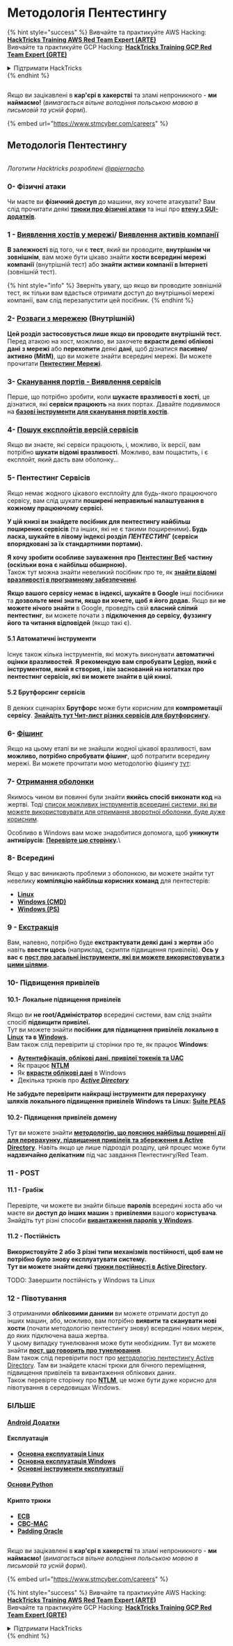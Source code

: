 # Методологія Пентестингу

{% hint style="success" %}
Вивчайте та практикуйте AWS Hacking:<img src="../.gitbook/assets/arte.png" alt="" data-size="line">[**HackTricks Training AWS Red Team Expert (ARTE)**](https://training.hacktricks.xyz/courses/arte)<img src="../.gitbook/assets/arte.png" alt="" data-size="line">\
Вивчайте та практикуйте GCP Hacking: <img src="../.gitbook/assets/grte.png" alt="" data-size="line">[**HackTricks Training GCP Red Team Expert (GRTE)**<img src="../.gitbook/assets/grte.png" alt="" data-size="line">](https://training.hacktricks.xyz/courses/grte)

<details>

<summary>Підтримати HackTricks</summary>

* Перевірте [**плани підписки**](https://github.com/sponsors/carlospolop)!
* **Приєднуйтесь до** 💬 [**групи Discord**](https://discord.gg/hRep4RUj7f) або [**групи Telegram**](https://t.me/peass) або **слідкуйте** за нами в **Twitter** 🐦 [**@hacktricks\_live**](https://twitter.com/hacktricks\_live)**.**
* **Діліться хакерськими трюками, надсилаючи PR до** [**HackTricks**](https://github.com/carlospolop/hacktricks) та [**HackTricks Cloud**](https://github.com/carlospolop/hacktricks-cloud) репозиторіїв на GitHub.

</details>
{% endhint %}

<figure><img src="../.gitbook/assets/image (1) (1) (1) (1) (1) (1) (1) (1) (1) (1) (1) (1).png" alt=""><figcaption></figcaption></figure>

Якщо ви зацікавлені в **кар'єрі в хакерстві** та зламі непроникного - **ми наймаємо!** (_вимагається вільне володіння польською мовою в письмовій та усній формі_).

{% embed url="https://www.stmcyber.com/careers" %}

## Методологія Пентестингу

<figure><img src="../.gitbook/assets/HACKTRICKS-logo.svg" alt=""><figcaption></figcaption></figure>

_Логотипи Hacktricks розроблені_ [_@ppiernacho_](https://www.instagram.com/ppieranacho/)_._

### 0- Фізичні атаки

Чи маєте ви **фізичний доступ** до машини, яку хочете атакувати? Вам слід прочитати деякі [**трюки про фізичні атаки**](../hardware-physical-access/physical-attacks.md) та інші про [**втечу з GUI-додатків**](../hardware-physical-access/escaping-from-gui-applications.md).

### 1 - [Виявлення хостів у мережі](pentesting-network/#discovering-hosts)/ [Виявлення активів компанії](external-recon-methodology/)

**В залежності** від того, чи є **тест**, який ви проводите, **внутрішнім чи зовнішнім**, вам може бути цікаво знайти **хости всередині мережі компанії** (внутрішній тест) або **знайти активи компанії в Інтернеті** (зовнішній тест).

{% hint style="info" %}
Зверніть увагу, що якщо ви проводите зовнішній тест, як тільки вам вдасться отримати доступ до внутрішньої мережі компанії, вам слід перезапустити цей посібник.
{% endhint %}

### **2-** [**Розваги з мережею**](pentesting-network/) **(Внутрішній)**

**Цей розділ застосовується лише якщо ви проводите внутрішній тест.**\
Перед атакою на хост, можливо, ви захочете **вкрасти деякі облікові дані** **з мережі** або **перехопити** деякі **дані**, щоб дізнатися **пасивно/активно (MitM)**, що ви можете знайти всередині мережі. Ви можете прочитати [**Пентестинг Мережі**](pentesting-network/#sniffing).

### 3- [Сканування портів - Виявлення сервісів](pentesting-network/#scanning-hosts)

Перше, що потрібно зробити, коли **шукаєте вразливості в хості**, це дізнатися, які **сервіси працюють** на яких портах. Давайте подивимося на [**базові інструменти для сканування портів хостів**](pentesting-network/#scanning-hosts).

### **4-** [**Пошук експлойтів версій сервісів**](search-exploits.md)

Якщо ви знаєте, які сервіси працюють, і, можливо, їх версії, вам потрібно **шукати відомі вразливості**. Можливо, вам пощастить, і є експлойт, який дасть вам оболонку...

### **5-** Пентестинг Сервісів

Якщо немає жодного цікавого експлойту для будь-якого працюючого сервісу, вам слід шукати **поширені неправильні налаштування в кожному працюючому сервісі.**

**У цій книзі ви знайдете посібник для пентестингу найбільш поширених сервісів** (та інших, які не є такими поширеними)**. Будь ласка, шукайте в лівому індексі розділ** _**ПЕНТЕСТИНГ**_ **(сервіси впорядковані за їх стандартними портами).**

**Я хочу зробити особливе зауваження про** [**Пентестинг Веб**](../network-services-pentesting/pentesting-web/) **частину (оскільки вона є найбільш обширною).**\
Також тут можна знайти невеликий посібник про те, як [**знайти відомі вразливості в програмному забезпеченні**](search-exploits.md).

**Якщо вашого сервісу немає в індексі, шукайте в Google** інші посібники та **дозвольте мені знати, якщо ви хочете, щоб я його додав.** Якщо ви **не можете нічого знайти** в Google, проведіть свій **власний сліпий пентестинг**, ви можете почати з **підключення до сервісу, фуззингу його та читання відповідей** (якщо такі є).

#### 5.1 Автоматичні інструменти

Існує також кілька інструментів, які можуть виконувати **автоматичні оцінки вразливостей**. **Я рекомендую вам спробувати** [**Legion**](https://github.com/carlospolop/legion)**, який є інструментом, який я створив, і він заснований на нотатках про пентестинг сервісів, які ви можете знайти в цій книзі.**

#### **5.2 Брутфорсинг сервісів**

В деяких сценаріях **Брутфорс** може бути корисним для **компрометації** **сервісу**. [**Знайдіть тут Чит-лист різних сервісів для брутфорсингу**](brute-force.md)**.**

### 6- [Фішинг](phishing-methodology/)

Якщо на цьому етапі ви не знайшли жодної цікавої вразливості, вам **можливо, потрібно спробувати фішинг**, щоб потрапити всередину мережі. Ви можете прочитати мою методологію фішингу [тут](phishing-methodology/):

### **7-** [**Отримання оболонки**](reverse-shells/)

Якимось чином ви повинні були знайти **якийсь спосіб виконати код** на жертві. Тоді [список можливих інструментів всередині системи, які ви можете використовувати для отримання зворотної оболонки, буде дуже корисним](reverse-shells/).

Особливо в Windows вам може знадобитися допомога, щоб **уникнути антивірусів**: [**Перевірте цю сторінку**](../windows-hardening/av-bypass.md)**.**\\

### 8- Всередині

Якщо у вас виникають проблеми з оболонкою, ви можете знайти тут невелику **компіляцію найбільш корисних команд** для пентестерів:

* [**Linux**](../linux-hardening/useful-linux-commands.md)
* [**Windows (CMD)**](../windows-hardening/basic-cmd-for-pentesters.md)
* [**Windows (PS)**](../windows-hardening/basic-powershell-for-pentesters/)

### **9 -** [**Екстракція**](exfiltration.md)

Вам, напевно, потрібно буде **екстрактувати деякі дані з жертви** або навіть **ввести щось** (наприклад, скрипти підвищення привілеїв). **Ось у вас є** [**пост про загальні інструменти, які ви можете використовувати з цими цілями**](exfiltration.md)**.**

### **10- Підвищення привілеїв**

#### **10.1- Локальне підвищення привілеїв**

Якщо ви **не root/Адміністратор** всередині системи, вам слід знайти спосіб **підвищити привілеї.**\
Тут ви можете знайти **посібник для підвищення привілеїв локально в** [**Linux**](../linux-hardening/privilege-escalation/) **та в** [**Windows**](../windows-hardening/windows-local-privilege-escalation/)**.**\
Вам також слід перевірити ці сторінки про те, як працює **Windows**:

* [**Аутентифікація, облікові дані, привілеї токенів та UAC**](../windows-hardening/authentication-credentials-uac-and-efs/)
* Як працює [**NTLM**](../windows-hardening/ntlm/)
* Як [**вкрасти облікові дані**](https://github.com/carlospolop/hacktricks/blob/master/generic-methodologies-and-resources/broken-reference/README.md) в Windows
* Декілька трюків про [_**Active Directory**_](../windows-hardening/active-directory-methodology/)

**Не забудьте перевірити найкращі інструменти для перерахунку шляхів локального підвищення привілеїв Windows та Linux:** [**Suite PEAS**](https://github.com/carlospolop/privilege-escalation-awesome-scripts-suite)

#### **10.2- Підвищення привілеїв домену**

Тут ви можете знайти [**методологію, що пояснює найбільш поширені дії для перерахунку, підвищення привілеїв та збереження в Active Directory**](../windows-hardening/active-directory-methodology/). Навіть якщо це лише підрозділ розділу, цей процес може бути **надзвичайно делікатним** під час завдання Пентестингу/Red Team.

### 11 - POST

#### **11**.1 - Грабіж

Перевірте, чи можете ви знайти більше **паролів** всередині хоста або чи маєте ви **доступ до інших машин** з **привілеями** вашого **користувача**.\
Знайдіть тут різні способи [**вивантаження паролів у Windows**](https://github.com/carlospolop/hacktricks/blob/master/generic-methodologies-and-resources/broken-reference/README.md).

#### 11.2 - Постійність

**Використовуйте 2 або 3 різні типи механізмів постійності, щоб вам не потрібно було знову експлуатувати систему.**\
**Тут ви можете знайти деякі** [**трюки постійності в Active Directory**](../windows-hardening/active-directory-methodology/#persistence)**.**

TODO: Завершити постійність у Windows та Linux

### 12 - Півотування

З отриманими **обліковими даними** ви можете отримати доступ до інших машин, або, можливо, вам потрібно **виявити та сканувати нові хости** (почати методологію пентестингу знову) всередині нових мереж, до яких підключена ваша жертва.\
У цьому випадку тунелювання може бути необхідним. Тут ви можете знайти [**пост, що говорить про тунелювання**](tunneling-and-port-forwarding.md).\
Вам також слід перевірити пост про [методологію пентестингу Active Directory](../windows-hardening/active-directory-methodology/). Там ви знайдете класні трюки для бічного переміщення, підвищення привілеїв та вивантаження облікових даних.\
Також перевірте сторінку про [**NTLM**](../windows-hardening/ntlm/), це може бути дуже корисно для півотування в середовищах Windows.

### БІЛЬШЕ

#### [Android Додатки](../mobile-pentesting/android-app-pentesting/)

#### **Експлуатація**

* [**Основна експлуатація Linux**](broken-reference/)
* [**Основна експлуатація Windows**](../binary-exploitation/windows-exploiting-basic-guide-oscp-lvl.md)
* [**Основні інструменти експлуатації**](../binary-exploitation/basic-stack-binary-exploitation-methodology/tools/)

#### [**Основи Python**](python/)

#### **Крипто трюки**

* [**ECB**](../crypto-and-stego/electronic-code-book-ecb.md)
* [**CBC-MAC**](../crypto-and-stego/cipher-block-chaining-cbc-mac-priv.md)
* [**Padding Oracle**](../crypto-and-stego/padding-oracle-priv.md)

<figure><img src="../.gitbook/assets/image (1) (1) (1) (1) (1) (1) (1) (1) (1) (1) (1) (1).png" alt=""><figcaption></figcaption></figure>

Якщо ви зацікавлені в **кар'єрі в хакерстві** та зламі непроникного - **ми наймаємо!** (_вимагається вільне володіння польською мовою в письмовій та усній формі_).

{% embed url="https://www.stmcyber.com/careers" %}

{% hint style="success" %}
Вивчайте та практикуйте AWS Hacking:<img src="../.gitbook/assets/arte.png" alt="" data-size="line">[**HackTricks Training AWS Red Team Expert (ARTE)**](https://training.hacktricks.xyz/courses/arte)<img src="../.gitbook/assets/arte.png" alt="" data-size="line">\
Вивчайте та практикуйте GCP Hacking: <img src="../.gitbook/assets/grte.png" alt="" data-size="line">[**HackTricks Training GCP Red Team Expert (GRTE)**<img src="../.gitbook/assets/grte.png" alt="" data-size="line">](https://training.hacktricks.xyz/courses/grte)

<details>

<summary>Підтримати HackTricks</summary>

* Перевірте [**плани підписки**](https://github.com/sponsors/carlospolop)!
* **Приєднуйтесь до** 💬 [**групи Discord**](https://discord.gg/hRep4RUj7f) або [**групи Telegram**](https://t.me/peass) або **слідкуйте** за нами в **Twitter** 🐦 [**@hacktricks\_live**](https://twitter.com/hacktricks\_live)**.**
* **Діліться хакерськими трюками, надсилаючи PR до** [**HackTricks**](https://github.com/carlospolop/hacktricks) та [**HackTricks Cloud**](https://github.com/carlospolop/hacktricks-cloud) репозиторіїв на GitHub.

</details>
{% endhint %}
